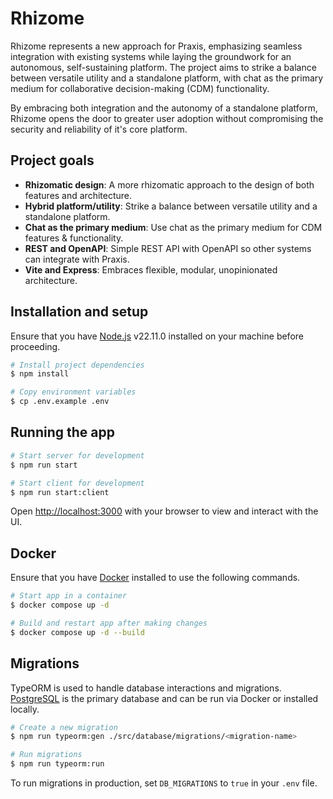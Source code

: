 # Rhizome

Rhizome represents a new approach for Praxis, emphasizing seamless integration with existing systems while laying the groundwork for an autonomous, self-sustaining platform. The project aims to strike a balance between versatile utility and a standalone platform, with chat as the primary medium for collaborative decision-making (CDM) functionality.

By embracing both integration and the autonomy of a standalone platform, Rhizome opens the door to greater user adoption without compromising the security and reliability of it's core platform.

## Project goals

- **Rhizomatic design**: A more rhizomatic approach to the design of both features and architecture.
- **Hybrid platform/utility**: Strike a balance between versatile utility and a standalone platform.
- **Chat as the primary medium**: Use chat as the primary medium for CDM features & functionality.
- **REST and OpenAPI**: Simple REST API with OpenAPI so other systems can integrate with Praxis.
- **Vite and Express**: Embraces flexible, modular, unopinionated architecture.

## Installation and setup

Ensure that you have [Node.js](https://nodejs.org/en/download) v22.11.0 installed on your machine before proceeding.

```bash
# Install project dependencies
$ npm install

# Copy environment variables
$ cp .env.example .env
```

## Running the app

```bash
# Start server for development
$ npm run start

# Start client for development
$ npm run start:client
```

Open [http://localhost:3000](http://localhost:3000) with your browser to view and interact with the UI.

## Docker

Ensure that you have [Docker](https://docs.docker.com/engine/install) installed to use the following commands.

```bash
# Start app in a container
$ docker compose up -d

# Build and restart app after making changes
$ docker compose up -d --build
```

## Migrations

TypeORM is used to handle database interactions and migrations. [PostgreSQL](https://www.postgresql.org/download) is the primary database and can be run via Docker or installed locally.

```bash
# Create a new migration
$ npm run typeorm:gen ./src/database/migrations/<migration-name>

# Run migrations
$ npm run typeorm:run
```

To run migrations in production, set `DB_MIGRATIONS` to `true` in your `.env` file.
